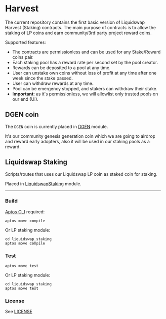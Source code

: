 # Harvest

The current repository contains the first basic version of Liquidswap Harvest (Staking) contracts.
The main purpose of contracts is to allow the staking of LP coins and earn community/3rd party project reward coins.

Supported features:

* The contracts are permissionless and can be used for any Stake/Reward coins pair.
* Each staking pool has a reward rate per second set by the pool creator.
* Rewards can be deposited to a pool at any time.
* User can unstake own coins without loss of profit at any time after one week since the stake passed.
* User can withdraw rewards at any time.
* Pool can be emergency stopped, and stakers can withdraw their stake.
* **Important:** as it's permissionless, we will allowlist only trusted pools on our end (UI).

## DGEN coin

The `DGEN` coin is currently placed in [DGEN](./DGEN) module.

It's our community genesis generation coin which we are going to airdrop and reward
early adopters, also it will be used in our staking pools as a reward.

## Liquidswap Staking

Scripts/routes that uses our Liquidswap LP coin as staked coin for staking.

Placed in [LiquidswapStaking](liquidswap_staking) module.

---

### Build

[Aptos CLI](https://github.com/aptos-labs/aptos-core/releases) required:

    aptos move compile

Or LP staking module:

    cd liquidswap_staking
    aptos move compile

### Test

    aptos move test

Or LP staking module:

    cd liquidswap_staking
    aptos move test


### License

See [LICENSE](LICENSE)
